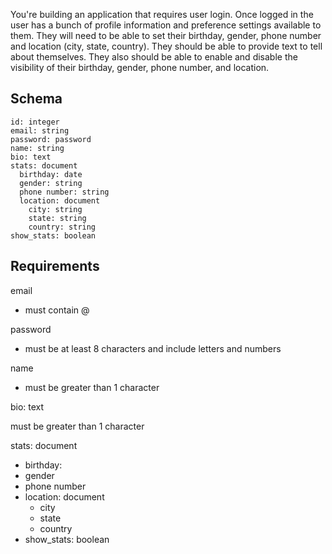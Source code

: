 You're building an application that requires user login. Once logged in the user has a bunch of profile information and preference settings available to them. They will need to be able to set their birthday, gender, phone number and location (city, state, country). They should be able to provide text to tell about themselves. They also should be able to enable and disable the visibility of their birthday, gender, phone number, and location.

## Schema
```
id: integer
email: string
password: password
name: string
bio: text
stats: document
  birthday: date
  gender: string
  phone number: string
  location: document
    city: string
    state: string
    country: string
show_stats: boolean
```

## Requirements

email
* must contain @

password

* must be at least 8 characters and include letters and numbers

name

* must be greater than 1 character

bio: text

  must be greater than 1 character

stats: document
  * birthday:
  * gender
  * phone number
  * location: document
    * city
    * state
    * country
* show_stats: boolean




